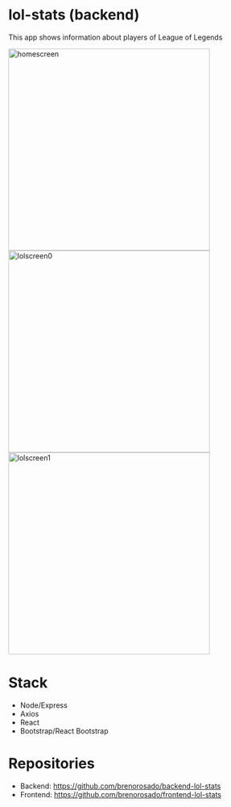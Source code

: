 # lol-stats (backend)
This app shows information about players of League of Legends

<img src='https://user-images.githubusercontent.com/83065685/150190040-499860b9-e8c0-420e-84e3-7bf4f32b0ebf.png' alt='homescreen' style="height: 400px;"/>
<img src='https://user-images.githubusercontent.com/83065685/150190058-5aeb6baa-d087-4ce4-8992-177dc58994fd.png' alt='lolscreen0' style="height: 400px;"/>
<img src='https://user-images.githubusercontent.com/83065685/150190063-8f3cac45-287d-484a-b8c8-f061098cec11.png' alt='lolscreen1' style="height: 400px;"/>

# Stack
- Node/Express
- Axios
- React
- Bootstrap/React Bootstrap

# Repositories
- Backend: https://github.com/brenorosado/backend-lol-stats
- Frontend: https://github.com/brenorosado/frontend-lol-stats